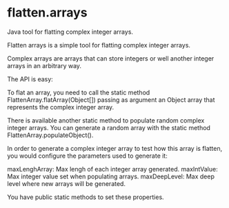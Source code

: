 # flatten.arrays
Java tool for flatting complex integer arrays.

Flatten arrays is a simple tool for flatting complex integer arrays.

Complex arrays are arrays that can store integers or well another integer arrays in an arbitrary way.

The API is easy:

To flat an array, you need to call the static method FlattenArray.flatArray(Object[]) passing as argument an Object array that represents the complex integer array.

There is available another static method to populate random complex integer arrays. You can generate a random array with the static method FlattenArray.populateObject().

In order to generate a complex integer array to test how this array is flatten, you would configure the parameters used to generate it:

maxLenghArray: Max lengh of each integer array generated.
maxIntValue:   Max integer value set when populating arrays.
maxDeepLevel:  Max deep level where new arrays will be generated.

You have public static methods  to set these properties.
